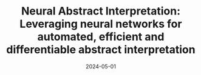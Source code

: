 ---
layout: publications
type: thesis

title: "Neural Abstract Interpretation: Leveraging neural networks for automated, efficient and differentiable abstract interpretation"
authors: 
date: 2024-05-01

venue:
  - name: "MS Thesis 2024 (UIUC)"
    url: "https://www.ideals.illinois.edu/items/131524"

award:
  name: "David J. Kuck Outstanding Master’s Thesis Award 2024"
  url: "https://siebelschool.illinois.edu/about/awards/graduate-fellowships-awards/david-j-kuck-outstanding-thesis-awards"

links:
  - name: "Thesis"
    url: "https://www.ideals.illinois.edu/items/131524"

bibtex: |
    @mastersthesis{
        nai_gomber_2024,
        title={Neural abstract interpretation: Leveraging neural networks for automated,
               efficient and differentiable abstract interpretation},
        author={Gomber, Shaurya},
        year={2024},
        school={University of Illinois at Urbana-Champaign},
        url={https://www.ideals.illinois.edu/items/131524}
    }
---